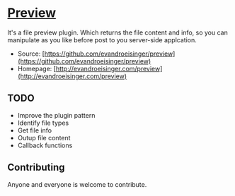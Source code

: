 # [Preview](http://evandroeisinger.com/preview)

It's a file preview plugin. Which returns the file content and info, so you can manipulate as you like before post to you server-side applcation.

* Source: [https://github.com/evandroeisinger/preview](https://github.com/evandroeisinger/preview)
* Homepage: [http://evandroeisinger.com/preview](http://evandroeisinger.com/preview)

## TODO

* Improve the plugin pattern
* Identify file types
* Get file info
* Outup file content
* Callback functions

## Contributing

Anyone and everyone is welcome to contribute.